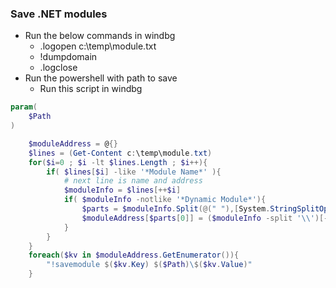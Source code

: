 ### Save .NET modules
* Run the below commands in windbg
    * .logopen c:\temp\module.txt
    * !dumpdomain
    * .logclose
* Run the powershell with path to save
    * Run this script in windbg
```powershell
param(
    $Path
)

    $moduleAddress = @{}
    $lines = (Get-Content c:\temp\module.txt)
    for($i=0 ; $i -lt $lines.Length ; $i++){
        if( $lines[$i] -like '*Module Name*' ){
            # next line is name and address
            $moduleInfo = $lines[++$i]
            if( $moduleInfo -notlike '*Dynamic Module*'){
                $parts = $moduleInfo.Split(@(" "),[System.StringSplitOptions]::RemoveEmptyEntries)
                $moduleAddress[$parts[0]] = ($moduleInfo -split '\\')[-1]
            }
        }
    }
    foreach($kv in $moduleAddress.GetEnumerator()){
        "!savemodule $($kv.Key) $($Path)\$($kv.Value)"
    }
```